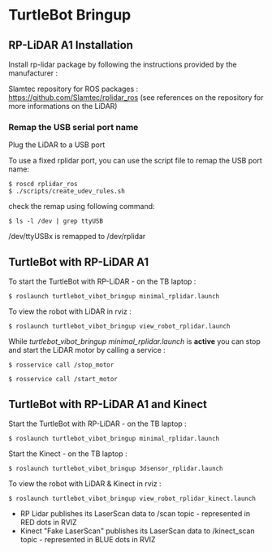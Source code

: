 # TurtleBot Bringup

## RP-LiDAR A1 Installation

Install rp-lidar package by following the instructions provided by the manufacturer :

Slamtec repository for ROS packages : https://github.com/Slamtec/rplidar_ros
(see references on the repository for more informations on the LiDAR)

### Remap the USB serial port name
Plug the LiDAR to a USB port

To use a fixed rplidar port, you can use the script file to remap the USB port name:

    $ roscd rplidar_ros
    $ ./scripts/create_udev_rules.sh
  
check the remap using following command: 

    $ ls -l /dev | grep ttyUSB

/dev/ttyUSBx is remapped to /dev/rplidar
 
## TurtleBot with RP-LiDAR A1

To start the TurtleBot with RP-LiDAR - on the TB laptop :

    $ roslaunch turtlebot_vibot_bringup minimal_rplidar.launch
    
To view the robot with LiDAR in rviz :

    $ roslaunch turtlebot_vibot_bringup view_robot_rplidar.launch
    
While *turtlebot_vibot_bringup minimal_rplidar.launch* is **active** you can stop and start the LiDAR motor by calling a service :

    $ rosservice call /stop_motor
    
    $ rosservice call /start_motor
    
## TurtleBot with RP-LiDAR A1 and Kinect

Start the TurtleBot with RP-LiDAR - on the TB laptop :

    $ roslaunch turtlebot_vibot_bringup minimal_rplidar.launch
    
Start the Kinect - on the TB laptop :

    $ roslaunch turtlebot_vibot_bringup 3dsensor_rplidar.launch

To view the robot with LiDAR & Kinect in rviz :

    $ roslaunch turtlebot_vibot_bringup view_robot_rplidar_kinect.launch
    
- RP Lidar publishes its LaserScan data to /scan topic - represented in RED dots in RVIZ
- Kinect "Fake LaserScan" publishes its LaserScan data to /kinect_scan topic - represented in BLUE dots in RVIZ
